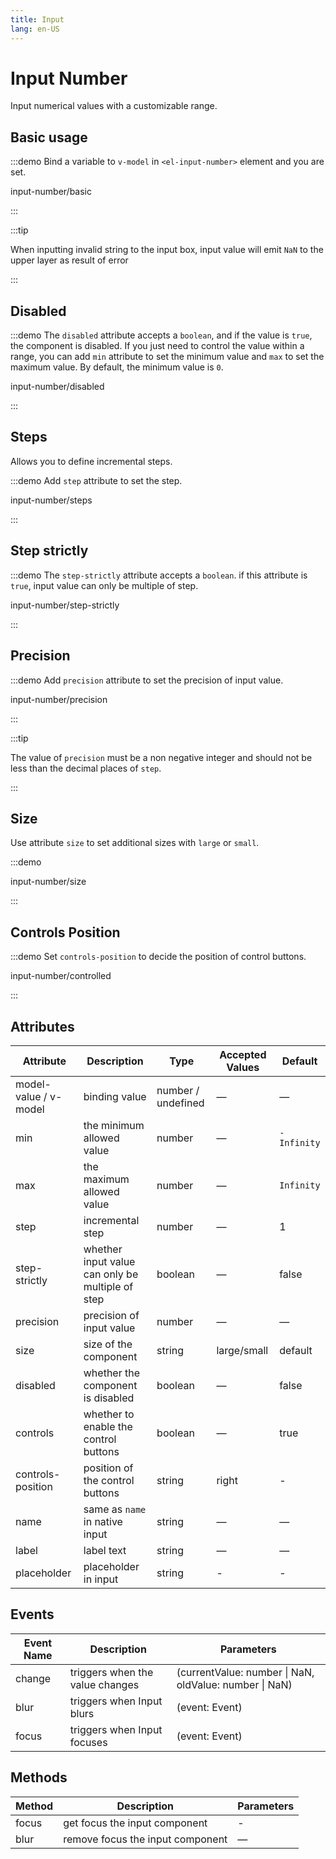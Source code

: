 ```yaml
---
title: Input
lang: en-US
---
```


# Input Number

Input numerical values with a customizable range.

## Basic usage

:::demo Bind a variable to `v-model` in `<el-input-number>` element and you are set.

input-number/basic

:::

:::tip

When inputting invalid string to the input box, input value will emit `NaN` to the upper layer as result of error

:::

## Disabled

:::demo The `disabled` attribute accepts a `boolean`, and if the value is `true`, the component is disabled. If you just need to control the value within a range, you can add `min` attribute to set the minimum value and `max` to set the maximum value. By default, the minimum value is `0`.

input-number/disabled

:::

## Steps

Allows you to define incremental steps.

:::demo Add `step` attribute to set the step.

input-number/steps

:::

## Step strictly

:::demo The `step-strictly` attribute accepts a `boolean`. if this attribute is `true`, input value can only be multiple of step.

input-number/step-strictly

:::

## Precision

:::demo Add `precision` attribute to set the precision of input value.

input-number/precision

:::

:::tip

The value of `precision` must be a non negative integer and should not be less than the decimal places of `step`.

:::

## Size

Use attribute `size` to set additional sizes with `large` or `small`.

:::demo

input-number/size

:::

## Controls Position

:::demo Set `controls-position` to decide the position of control buttons.

input-number/controlled

:::

## Attributes

| Attribute             | Description                                      | Type               | Accepted Values | Default     |
| --------------------- | ------------------------------------------------ | ------------------ | --------------- | ----------- |
| model-value / v-model | binding value                                    | number / undefined | —               | —           |
| min                   | the minimum allowed value                        | number             | —               | `-Infinity` |
| max                   | the maximum allowed value                        | number             | —               | `Infinity`  |
| step                  | incremental step                                 | number             | —               | 1           |
| step-strictly         | whether input value can only be multiple of step | boolean            | —               | false       |
| precision             | precision of input value                         | number             | —               | —           |
| size                  | size of the component                            | string             | large/small     | default     |
| disabled              | whether the component is disabled                | boolean            | —               | false       |
| controls              | whether to enable the control buttons            | boolean            | —               | true        |
| controls-position     | position of the control buttons                  | string             | right           | -           |
| name                  | same as `name` in native input                   | string             | —               | —           |
| label                 | label text                                       | string             | —               | —           |
| placeholder           | placeholder in input                             | string             | -               | -           |

## Events

| Event Name | Description                     | Parameters                                             |
| ---------- | ------------------------------- | ------------------------------------------------------ |
| change     | triggers when the value changes | (currentValue: number \| NaN, oldValue: number \| NaN) |
| blur       | triggers when Input blurs       | (event: Event)                                         |
| focus      | triggers when Input focuses     | (event: Event)                                         |

## Methods

| Method | Description                      | Parameters |
| ------ | -------------------------------- | ---------- |
| focus  | get focus the input component    | -          |
| blur   | remove focus the input component | —          |
